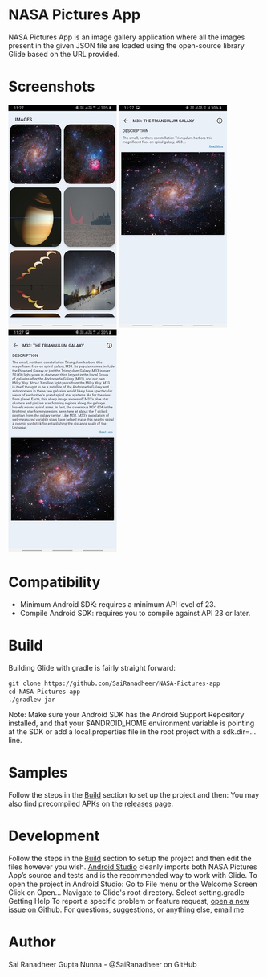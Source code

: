 # NASA Pictures App

NASA Pictures App is an image gallery application where all the images present in the given JSON file are loaded using the open-source library Glide based on the URL provided.

# Screenshots

![](https://github.com/SaiRanadheer/NASA-Pictures-App/blob/media/Images%20Grid%20Screen.jpg) ![](https://github.com/SaiRanadheer/NASA-Pictures-App/blob/media/Image%20Details%20Screen.jpg) ![](https://github.com/SaiRanadheer/NASA-Pictures-App/blob/media/Image%20Details%20Screen%202.jpg)
 
# Compatibility
* Minimum Android SDK: requires a minimum API level of 23.
* Compile Android SDK: requires you to compile against API 23 or later.

# Build
Building Glide with gradle is fairly straight forward:

```
git clone https://github.com/SaiRanadheer/NASA-Pictures-app
cd NASA-Pictures-app
./gradlew jar
```

Note: Make sure your Android SDK has the Android Support Repository installed, and that your $ANDROID_HOME environment variable is pointing at the SDK or add a local.properties file in the root project with a sdk.dir=... line.

# Samples
Follow the steps in the [Build](https://github.com/SaiRanadheer/NASA-Pictures-app#build) section to set up the project and then:
You may also find precompiled APKs on the [releases page](https://github.com/SaiRanadheer/NASA-Pictures-App/releases).

# Development
Follow the steps in the [Build](https://github.com/SaiRanadheer/NASA-Pictures-app#build) section to setup the project and then edit the files however you wish. [Android Studio](https://developer.android.com/studio/index.html) cleanly imports both NASA Pictures App’s source and tests and is the recommended way to work with Glide.
To open the project in Android Studio:
Go to File menu or the Welcome Screen
Click on Open...
Navigate to Glide's root directory.
Select setting.gradle
Getting Help
To report a specific problem or feature request, [open a new issue on Github](https://github.com/SaiRanadheer/NASA-Pictures-App/issues/new). For questions, suggestions, or anything else, email [me](mailto:ranadheergupthanunna@gmail.com)

# Author
Sai Ranadheer Gupta Nunna - @SaiRanadheer on GitHub


